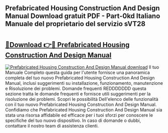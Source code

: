 ## Prefabricated Housing Construction And Design Manual Download gratuit PDF - Part-0kd Italiano Manuale del proprietario del servizio sVT28

# <h2><a href="http://dfadfi.blite.top/?on=Prefabricated+Housing+Construction+And+Design+Manual">🔗Download 👉🔴 Prefabricated Housing Construction And Design Manual</a></h2>

[![Prefabricated Housing Construction And Design Manual download](https://i.imgur.com/lujVjoI.png)](http://dfadfi.blite.top/?on=Prefabricated+Housing+Construction+And+Design+Manual)
Il tuo Manuale Completo questa guida per l'utente fornisce una panoramica completa del tuo nuovo Prefabricated Housing Construction And Design Manual, inclusi suggerimenti su installazione, funzionamento, manutenzione e Risoluzione dei problemi. Domande frequenti REDDDDDDD questa sezione tratta le domande frequenti e fornisce utili suggerimenti per la risoluzione dei problemi. Scopri le possibilità Dell'elenco delle funzionalità con il tuo nuovo Prefabricated Housing Construction And Design Manual. Confidiamo che Prefabricated Housing Construction And Design Manual sia stata una risorsa affidabile ed efficace per i tuoi sforzi per conoscere le specifiche del tuo nuovo dispositivo. In caso di domande o dubbi, contattare il nostro team di assistenza clienti.
